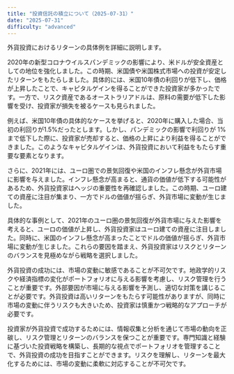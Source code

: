 ```yaml
---
title: "投資信託の積立について（2025-07-31）"
date: "2025-07-31"
difficulty: "advanced"
---
```


外貨投資におけるリターンの具体例を詳細に説明します。

2020年の新型コロナウイルスパンデミックの影響により、米ドルが安全資産としての地位を強化しました。この時期、米国債や米国株式市場への投資が安定したリターンをもたらしました。具体的には、米国10年債の利回りが低下し、価格が上昇したことで、キャピタルゲインを得ることができた投資家が多かったです。一方で、リスク資産であるオーストラリアドルは、原料の需要が低下した影響を受け、投資家が損失を被るケースも見られました。

例えば、米国10年債の具体的なケースを挙げると、2020年に購入した場合、当初の利回りが1.5%だったとします。しかし、パンデミックの影響で利回りが 1% まで低下した際に、投資家が売却すると、価格の上昇により利益を得ることができました。このようなキャピタルゲインは、外貨投資において利益をもたらす重要な要素となります。

さらに、2021年には、ユーロ圏での景気回復や米国のインフレ懸念が外貨市場に影響を与えました。インフレ懸念が高まると、通貨の価値が低下する可能性があるため、外貨投資家はヘッジの重要性を再確認しました。この時期、ユーロ建ての資産に注目が集まり、一方でドルの価値が揺らぎ、外貨市場に変動が生じました。

具体的な事例として、2021年のユーロ圏の景気回復が外貨市場に与えた影響を考えると、ユーロの価値が上昇し、外貨投資家はユーロ建ての資産に注目しました。同時に、米国のインフレ懸念が高まったことでドルの価値が揺らぎ、外貨市場に変動が生じました。これらの要因を踏まえ、外貨投資家はリスクとリターンのバランスを見極めながら戦略を選択しました。

外貨投資の成功には、市場の変動に敏感であることが不可欠です。地政学的リスクや経済指標の変化がポートフォリオに与える影響を考慮し、リスク管理を行うことが重要です。外部要因が市場に与える影響を予測し、適切な対策を講じることが必要です。外貨投資は高いリターンをもたらす可能性がありますが、同時に市場の変動に伴うリスクも大きいため、投資家は慎重かつ戦略的なアプローチが必要です。

投資家が外貨投資で成功するためには、情報収集と分析を通じて市場の動向を正碳し、リスク管理とリターンのバランスを保つことが重要です。専門知識と経験に基づいた投資戦略を構築し、長期的な視点でポートフォリオを管理することで、外貨投資の成功を目指すことができます。リスクを理解し、リターンを最大化するためには、市場の変動に柔軟に対応することが不可欠です。
